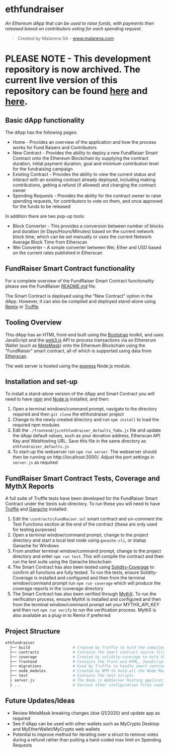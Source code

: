 # ethfundraiser

_An Ethereum dApp that can be used to raise funds, with payments then released based on contributors voting for each spending request._

> Created by Malarena SA - www.malarena.com

# PLEASE NOTE - This development repository is now archived. The current live version of this repository can be found [here](https://github.com/MalarenaSA/fundraiser) and [here](https://github.com/MalarenaSA/ethfundraiser).

## Basic dApp functionality
The dApp has the following pages:
- Home - Provides an overview of the application and how the process works for Fund Raisers and Contributors
- New Contract - Provides the ability to deploy a new FundRaiser Smart Contract onto the Ethereum Blockchain by supplying the contract duration, initial payment duration, goal and minimum contribution level for the fundraising campaign
- Existing Contract - Provides the ability to view the current status and interact with an existing contract already deployed, including making contributions, getting a refund (if allowed) and changing the contract owner
- Spending Requests - Provides the ability for the contract owner to raise spending requests, for contributors to vote on them, and once approved for the funds to be released

In addition there are two pop-up tools:
- Block Converter - This provides a conversion between number of blocks and duration (in Days/Hours/Minutes) based on the current network block time, which can be set manually or uses the current Network Average Block Time from Etherscan
- Wei Converter - A simple converter between Wei, Ether and USD based on the current rates published in Etherscan

## FundRaiser Smart Contract functionality
For a complete overview of the FundRaiser Smart Contract functionality please see the FundRaiser [README.md](contracts/README.md) file.

The Smart Contract is deployed using the "New Contract" option in the dApp. However, it can also be compiled and deployed stand-alone using [Remix](https://remix.ethereum.org/) or  [Truffle](https://www.trufflesuite.com/truffle).

## Tooling Overview
This dApp has an HTML front-end built using the [Bootstrap](https://getbootstrap.com/) toolkit, and uses JavaScript and the [web3.js](https://github.com/ethereum/web3.js) API to process transactions via an Ethererum Wallet (such as [MetaMask](https://metamask.io/)) onto the Ethereum Blockchain using the "FundRaiser" smart contract, all of which is supported using data from [Etherscan](https://etherscan.io/).

The web server is hosted using the [express](https://www.npmjs.com/package/express) Node.js module.


## Installation and set-up
To install a stand-alone version of the dApp and Smart Contract you will need to have [npm](https://www.npmjs.com/) and [Node.js](https://nodejs.org/en/) installed, and then:
1) Open a terminal windows/command prompt, navigate to the directory required and then `git clone` the ethfundraiser project
2) Change to the newly created directory and run `npm install` to load the required npm modules
3) Edit the `./frontend/js/ethfundraiser_defaults_ToDo.js` file and update the dApp default values, such as your donation address, Etherscan API Key and WebHosting URL. Save this file in the same directory as `ethfundraiser_defaults.js`
4) To start-up the webserver run `npm run server`. The webserver should then be running on http://localhost:3000/. Adjust the port settings in `server.js` as required

## FundRaiser Smart Contract Tests, Coverage and MythX Reports
A full suite of Truffle tests have been developed for the FundRaiser Smart Contract under the \tests sub-directory. To run these you will need to have [Truffle](https://www.trufflesuite.com/docs/truffle/overview) and [Ganache](https://www.trufflesuite.com/docs/ganache/overview) installed:
1) Edit the `\contracts\FundRaiser.sol` smart contract and un-comment the Test Functions section at the end of the contract (these are only used for testing purposes)
2) Open a terminal window/command prompt, change to the project directory and start a  local test node using `ganache-cli`, or statup Ganache for Windows
3) From another terminal window/command prompt, change to the project directory and enter `npm run test`.  This will compile the contract and then run the test suite using the Ganache blockchain
4) The Smart Contract has also been tested using [Solidity-Coverage](https://www.npmjs.com/package/solidity-coverage) to confirm all functions are fully tested. To run the tests, ensure Solidity-Coverage is installed and configured and then from the terminal window/command prompt run `npm run coverage` which will produce the coverage reports in the \coverage directory
5) The Smart Contract has also been verified through [MythX](https://mythx.io/). To run the verification process, ensure MythX is installed and configured and then from the terminal window/command prompt set your MYTHX_API_KEY and then run `npm run verify` to run the verification process. MythX is also available as a plug-in to Remix if preferred

## Project Structure
```powershell
ethfundraiser
  ├── build                   # Created by Truffle to hold the compiled smart contracts
  ├── contracts               # Contains the smart contract source files
  ├── coverage                # Created by solidity-coverage to hold the coverage reports
  ├── frontend                # Contains the front-end HTML, JavaScript and Image files
  ├── migrations              # Used by Truffle to handle smart contract deployments
  ├── node_modules            # Created by NPM to hold all the Node Modules and dependencies
  ├── test                    # Contains the test scripts
  ├ server.js                 # The Node.js WebServer Hosting application
  ├ ...                       # Various other configuration files used by the tools
```

## Future Updates/Ideas
- Review MetaMask breaking changes (due Q1/2020) and update app as required
- See if dApp can be used with other wallets such as MyCrypto Desktop and MyEtherWallet/MyCrypto web wallets
- Potential to improve method for iterating over a struct to remove votes during a refund rather than putting a hard-coded max limit on Spending Requests
